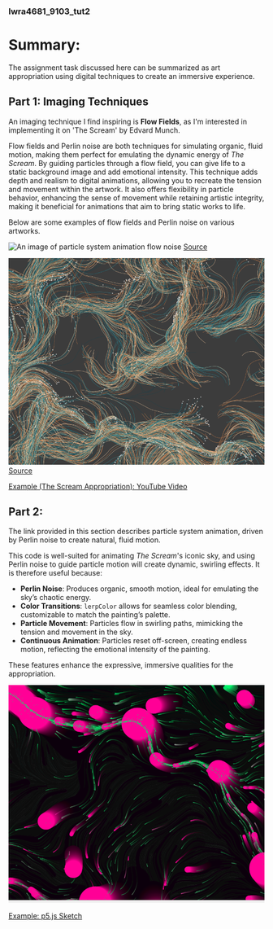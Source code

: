 ### lwra4681_9103_tut2

# Summary:
The assignment task discussed here can be summarized as art appropriation using digital techniques to create an immersive experience.

## Part 1: Imaging Techniques

An imaging technique I find inspiring is **Flow Fields**, as I'm interested in implementing it on 'The Scream' by Edvard Munch.

Flow fields and Perlin noise are both techniques for simulating organic, fluid motion, making them perfect for emulating the dynamic energy of *The Scream*. By guiding particles through a flow field, you can give life to a static background image and add emotional intensity. This technique adds depth and realism to digital animations, allowing you to recreate the tension and movement within the artwork. It also offers flexibility in particle behavior, enhancing the sense of movement while retaining artistic integrity, making it beneficial for animations that aim to bring static works to life. 

Below are some examples of flow fields and Perlin noise on various artworks.

![An image of particle system animation flow noise](readmeImages/starry_night.gif)
[Source](https://effyfan.com/2018/03/02/w6-van-gogh-flowfield/)

![An image of particle system animation flow noise](readmeImages/perlin.png)
[Source](https://editor.p5js.org/balazsbotond/sketches/PHWaIRysX)

[Example (The Scream Appropriation): YouTube Video](https://www.youtube.com/watch?v=-mXZXe00XPQ)

## Part 2:
The link provided in this section describes particle system animation, driven by Perlin noise to create natural, fluid motion.

This code is well-suited for animating *The Scream*'s iconic sky, and using Perlin noise to guide particle motion will create dynamic, swirling effects. It is therefore useful because:

- **Perlin Noise**: Produces organic, smooth motion, ideal for emulating the sky’s chaotic energy.
- **Color Transitions**: `lerpColor` allows for seamless color blending, customizable to match the painting’s palette.
- **Particle Movement**: Particles flow in swirling paths, mimicking the tension and movement in the sky.
- **Continuous Animation**: Particles reset off-screen, creating endless motion, reflecting the emotional intensity of the painting.

These features enhance the expressive, immersive qualities for the appropriation.

![An image of particle system animation driven by Perlin noise](readmeImages/perlin_noise.png)

[Example: p5.js Sketch](https://editor.p5js.org/rayam/sketches/5BA37__AO)
